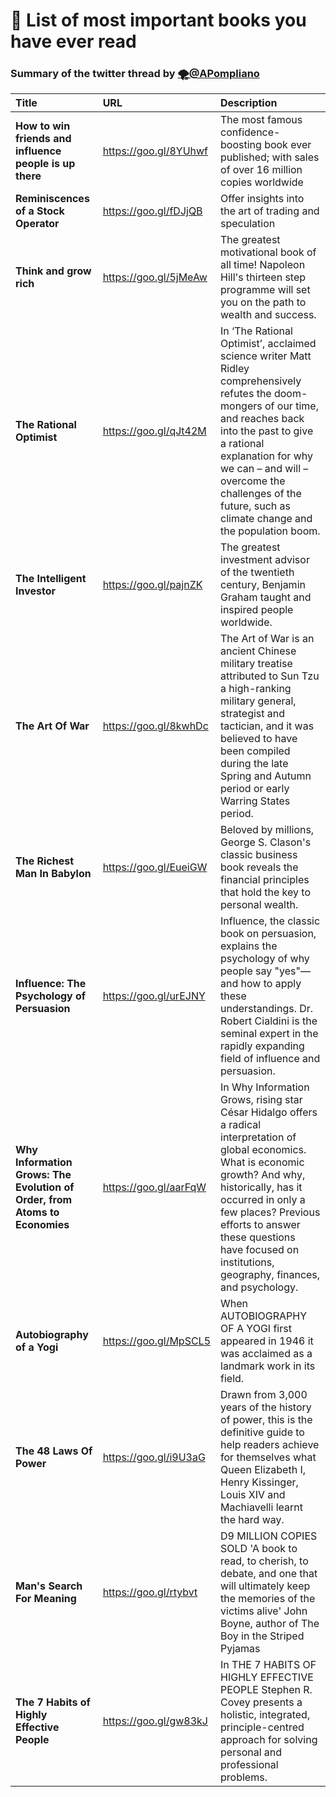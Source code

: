 # 📖 List of most important books you have ever read
### Summary of the twitter thread by [🌪@APompliano](https://twitter.com/APompliano/status/1068203712634634243) 

|Title       			|URL          								|Description  		|
|:------------- 		|:-------------								|:-------------|
| **How to win friends and influence people is up there**       		| https://goo.gl/8YUhwf							| The most famous confidence-boosting book ever published; with sales of over 16 million copies worldwide			|
| **Reminiscences of a Stock Operator**      		| https://goo.gl/fDJjQB						| Offer insights into the art of trading and speculation			|
| **Think and grow rich**       		| https://goo.gl/5jMeAw						| The greatest motivational book of all time! Napoleon Hill's thirteen step programme will set you on the path to wealth and success.			|
| **The Rational Optimist**     		| https://goo.gl/qJt42M					| In ‘The Rational Optimist’, acclaimed science writer Matt Ridley comprehensively refutes the doom-mongers of our time, and reaches back into the past to give a rational explanation for why we can – and will – overcome the challenges of the future, such as climate change and the population boom.		|
| **The Intelligent Investor**     		| https://goo.gl/pajnZK					| The greatest investment advisor of the twentieth century, Benjamin Graham taught and inspired people worldwide.	|
| **The Art Of War**     		| https://goo.gl/8kwhDc				| The Art of War is an ancient Chinese military treatise attributed to Sun Tzu a high-ranking military general, strategist and tactician, and it was believed to have been compiled during the late Spring and Autumn period or early Warring States period. |
| **The Richest Man In Babylon**     		| https://goo.gl/EueiGW				| Beloved by millions, George S. Clason's classic business book reveals the financial principles that hold the key to personal wealth. |
| **Influence: The Psychology of Persuasion**     		| https://goo.gl/urEJNY			| Influence, the classic book on persuasion, explains the psychology of why people say "yes"—and how to apply these understandings. Dr. Robert Cialdini is the seminal expert in the rapidly expanding field of influence and persuasion. |
| **Why Information Grows: The Evolution of Order, from Atoms to Economies**     		| https://goo.gl/aarFqW			| In Why Information Grows, rising star César Hidalgo offers a radical interpretation of global economics. What is economic growth? And why, historically, has it occurred in only a few places? Previous efforts to answer these questions have focused on institutions, geography, finances, and psychology. |
| **Autobiography of a Yogi**    		| https://goo.gl/MpSCL5			| When AUTOBIOGRAPHY OF A YOGI first appeared in 1946 it was acclaimed as a landmark work in its field. |
| **The 48 Laws Of Power**    		| https://goo.gl/i9U3aG			| Drawn from 3,000 years of the history of power, this is the definitive guide to help readers achieve for themselves what Queen Elizabeth I, Henry Kissinger, Louis XIV and Machiavelli learnt the hard way. |
| **Man's Search For Meaning**    		| https://goo.gl/rtybvt			| D9 MILLION COPIES SOLD 'A book to read, to cherish, to debate, and one that will ultimately keep the memories of the victims alive' John Boyne, author of The Boy in the Striped Pyjamas|
| **The 7 Habits of Highly Effective People**    		| https://goo.gl/gw83kJ			| In THE 7 HABITS OF HIGHLY EFFECTIVE PEOPLE Stephen R. Covey presents a holistic, integrated, principle-centred approach for solving personal and professional problems.|
